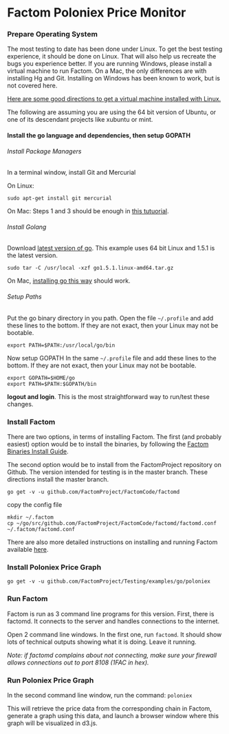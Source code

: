 Factom Poloniex Price Monitor
==========


### Prepare Operating System

The most testing to date has been done under Linux. To get the best testing experience, it should be done on Linux. That will also help us recreate the bugs you experience better. If you are running Windows, please install a virtual machine to run Factom. On a Mac, the only differences are with installing Hg and Git.  Installing on Windows has been known to work, but is not covered here.

[Here are some good directions to get a virtual machine installed with Linux.](http://www.instructables.com/id/Introduction-38/?ALLSTEPS) 

The following are assuming you are using the 64 bit version of Ubuntu, or one of its descendant projects like xubuntu or mint.

#### Install the go language and dependencies, then setup GOPATH

###### Install Package Managers 

In a terminal window, install Git and Mercurial

On Linux:
```
sudo apt-get install git mercurial
```

On Mac:
Steps 1 and 3 should be enough in [this tutuorial](https://confluence.atlassian.com/pages/viewpage.action?pageId=269981802).

###### Install Golang

Download [latest version of go](https://golang.org/dl/).  This example uses 64 bit Linux and 1.5.1 is the latest version.
```
sudo tar -C /usr/local -xzf go1.5.1.linux-amd64.tar.gz
```

On Mac, [installing go this way](http://www.cyberciti.biz/faq/installing-go-programming-language-on-mac-os-x/) should work.


###### Setup Paths

Put the go binary directory in you path.
Open the file `~/.profile` and add these lines to the bottom.  If they are not exact, then your Linux may not be bootable.
```
export PATH=$PATH:/usr/local/go/bin
```
Now setup GOPATH
In the same `~/.profile` file and add these lines to the bottom.  If they are not exact, then your Linux may not be bootable.
```
export GOPATH=$HOME/go
export PATH=$PATH:$GOPATH/bin
```
**logout and login**.  This is the most straightforward way to run/test these changes.


### Install Factom

There are two options, in terms of installing Factom. The first (and probably easiest) option would be to install the binaries, by following the [Factom Binaries Install Guide](http://factom.org/howto).

The second option would be to install from the FactomProject repository on Github. The version intended for testing is in the master branch. These directions install the master branch.
```
go get -v -u github.com/FactomProject/FactomCode/factomd
```
copy the config file
```
mkdir ~/.factom
cp ~/go/src/github.com/FactomProject/FactomCode/factomd/factomd.conf ~/.factom/factomd.conf
```

There are also more detailed instructions on installing and running Factom available [here](https://github.com/FactomProject/FactomDocs/blob/master/communityTesterDirections.md).

### Install Poloniex Price Graph

```
go get -v -u github.com/FactomProject/Testing/examples/go/poloniex
```

### Run Factom

Factom is run as 3 command line programs for this version. First, there is factomd. It connects to the server and handles connections to the internet. 

Open 2 command line windows. In the first one, run `factomd`. It should show lots of technical outputs showing what it is doing. Leave it running.

*Note: if factomd complains about not connecting, make sure your firewall allows connections out to port 8108 (1FAC in hex).*


### Run Poloniex Price Graph

In the second command line window, run the command: `poloniex`

This will retrieve the price data from the corresponding chain in Factom, generate a graph using this data, and launch a browser window where this graph will be visualized in d3.js. 

